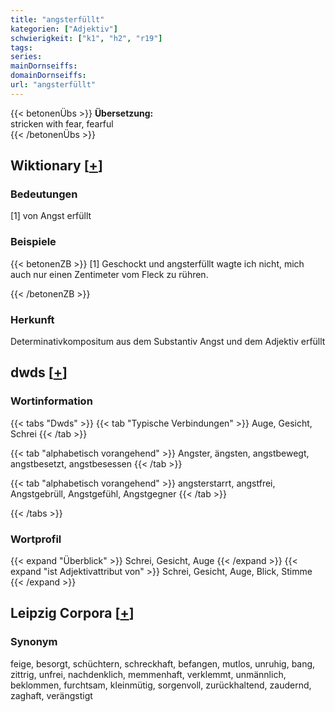 ```yaml
---
title: "angsterfüllt"
kategorien: ["Adjektiv"]
schwierigkeit: ["k1", "h2", "r19"]
tags:
series:
mainDornseiffs:
domainDornseiffs:
url: "angsterfüllt"
---
```


{{< betonenÜbs >}}
**Übersetzung:**  
stricken  with fear, fearful  
{{< /betonenÜbs >}}

## Wiktionary [[+](https://de.wiktionary.org/wiki/angsterfüllt)]

### Bedeutungen
[1] von Angst erfüllt  

### Beispiele
{{< betonenZB >}}
[1] Geschockt und angsterfüllt wagte ich nicht, mich auch nur einen Zentimeter vom Fleck zu rühren.  

{{< /betonenZB >}}
### Herkunft
Determinativkompositum aus dem Substantiv Angst und dem Adjektiv erfüllt  



## dwds [[+](https://www.dwds.de/wb/angsterfüllt)]

### Wortinformation
{{< tabs "Dwds" >}}
{{< tab "Typische Verbindungen" >}}
Auge, Gesicht, Schrei
{{< /tab >}}

{{< tab "alphabetisch vorangehend" >}}
Angster, ängsten, angstbewegt, angstbesetzt, angstbesessen
{{< /tab >}}

{{< tab "alphabetisch vorangehend" >}}
angsterstarrt, angstfrei, Angstgebrüll, Angstgefühl, Angstgegner
{{< /tab >}}

{{< /tabs >}}

### Wortprofil
{{< expand "Überblick" >}} Schrei, Gesicht, Auge {{< /expand >}}
{{< expand "ist Adjektivattribut von" >}} Schrei, Gesicht, Auge, Blick, Stimme {{< /expand >}}

## Leipzig Corpora [[+](https://corpora.uni-leipzig.de/en/res?word=angsterfüllt&corpusId=deu_newscrawl-public_2018)]


### Synonym
feige, besorgt, schüchtern, schreckhaft, befangen, mutlos, unruhig, bang, zittrig, unfrei, nachdenklich, memmenhaft, verklemmt, unmännlich, beklommen, furchtsam, kleinmütig, sorgenvoll, zurückhaltend, zaudernd, zaghaft, verängstigt

